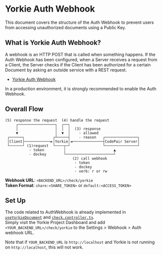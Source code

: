 # Yorkie Auth Webhook

This document covers the structure of the Auth Webhook to prevent users from accessing unauthorized documents using a Public Key.

## What is Yorkie Auth Webhook?

A webhook is an HTTP POST that is called when something happens. If the Auth Webhook has been configured, when a Server receives a request from a Client, the Server checks if the Client has been authorized for a certain Document by asking an outside service with a REST request.

- [Yorkie Auth Webhook](https://yorkie.dev/docs/cli#auth-webhook)

In a production environment, it is strongly recommended to enable the Auth Webhook.

## Overall Flow

```
(5) response the request  (4) handle the request
     ┌─────────────────┐  ┌──┐
     │                 │  │  │  (3) response
     ▼                 │  ▼  │    - allowed
 ┌──────┐             ┌┴─────┤    - reason   ┌───────────────┐
 │Client├────────────►│Yorkie│◄──────────────┤CodePair Server│
 └──────┘ (1)request  └────┬─┘               └───────────────┘
           - token         │                      ▲
           - dockey        └──────────────────────┘
                               (2) call webhook
                                - token
                                - dockey
                                - verb: r or rw
```
**Webhook URL**: `<BACKEND_URL>/check/yorkie`  
**Token Format**: `share:<SHARE_TOKEN>` or `default:<ACCESS_TOKEN>`

## Set Up

The code related to AuthWebhook is already implemented in [`useYorkieDocument`](../../frontend/src/hooks/useYorkieDocument.ts) and [`check.controller.ts`](../src/check/check.controller.ts).  
Simply visit the Yorkie Project Dashboard and add `<YOUR_BACKEND_URL>/check/yorkie` to the Settings > Webhook > Auth webhook URL.

Note that if `YOUR_BACKEND_URL` is `http://localhost` and Yorkie is not running on `http://localhost`, this will not work.